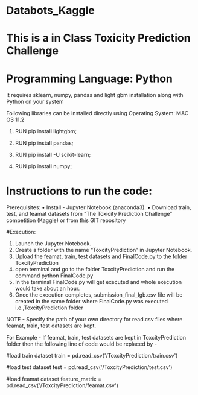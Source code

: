 # Databots_Kaggle
# This is a in Class Toxicity Prediction Challenge 
# Programming Language: Python

 It requires sklearn, numpy, pandas and light gbm installation along with Python on your system
 
 Following libraries can be installed directly using Operating System: MAC OS 11.2
 
1) RUN pip install lightgbm;

2) RUN pip install pandas;

3) RUN pip install -U scikit-learn;

4) RUN pip install numpy;

# Instructions to run the code:

Prerequisites:
• Install - Jupyter Notebook (anaconda3).
• Download train, test, and feamat datasets from “The Toxicity Prediction Challenge”
competition (Kaggle) or from this GIT repository

#Execution:

1. Launch the Jupyter Notebook.
2. Create a folder with the name “ToxcityPrediction” in Jupyter Notebook.
3. Upload the feamat, train, test datasets and FinalCode.py to the folder ToxcityPrediction 
4. open terminal and go to the folder ToxcityPrediction and run the command python FinalCode.py
5. In the terminal FinalCode.py will get executed and whole execution would take about an hour.
6. Once the execution completes, submission_final_lgb.csv file will be created in the same folder where FinalCode.py was executed i.e.,ToxcityPrediction folder


NOTE - Specify the path of your own directory for read.csv files where feamat, train, test datasets are kept.

For Example - If feamat, train, test datasets are kept in ToxcityPrediction folder then the following line of code would be replaced by - 

#load train dataset
train = pd.read_csv('/ToxcityPrediction/train.csv')   

#load test dataset
test = pd.read_csv('/ToxcityPrediction/test.csv') 

#load feamat dataset 
feature_matrix = pd.read_csv('/ToxcityPrediction/feamat.csv')  





